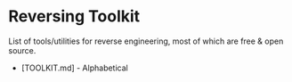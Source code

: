 Reversing Toolkit
=================

List of tools/utilities for reverse engineering, most of which are free & open
source.

- [TOOLKIT.md] - Alphabetical

